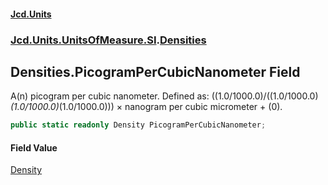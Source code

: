 #### [Jcd.Units](index.md 'index')
### [Jcd.Units.UnitsOfMeasure.SI](Jcd.Units.UnitsOfMeasure.SI.md 'Jcd.Units.UnitsOfMeasure.SI').[Densities](Densities.md 'Jcd.Units.UnitsOfMeasure.SI.Densities')

## Densities.PicogramPerCubicNanometer Field

A(n) picogram per cubic nanometer. Defined as: ((1.0/1000.0)/((1.0/1000.0)*(1.0/1000.0)*(1.0/1000.0))) × nanogram per cubic micrometer + (0).

```csharp
public static readonly Density PicogramPerCubicNanometer;
```

#### Field Value
[Density](Density.md 'Jcd.Units.UnitTypes.Density')